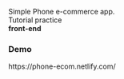 Simple Phone e-commerce app. <br />
Tutorial practice <br/>
<strong>front-end</strong> <br/>
<h3>Demo</h3> https://phone-ecom.netlify.com/
